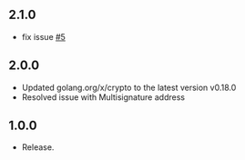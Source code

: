 ## 2.1.0

* fix issue [#5](https://github.com/mrtnetwork/bitcoin/issues/5)

## 2.0.0

* Updated golang.org/x/crypto to the latest version v0.18.0
* Resolved issue with Multisignature address

## 1.0.0

* Release.
